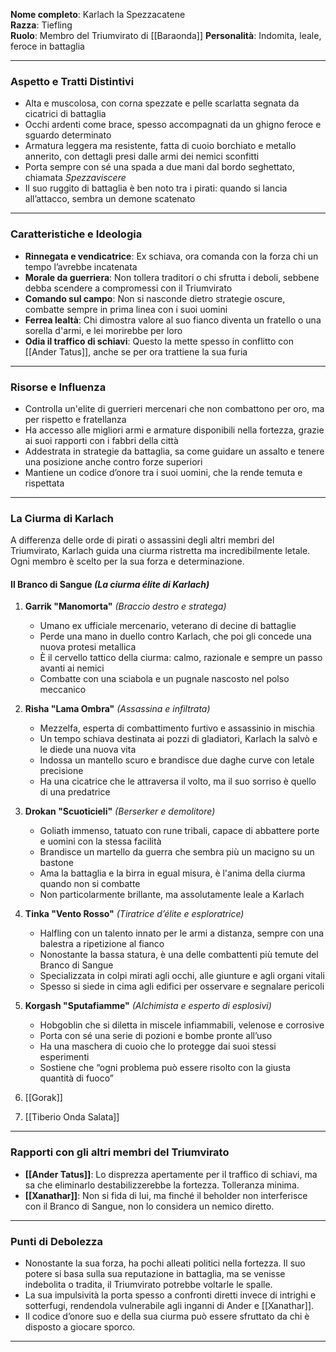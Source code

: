 **Nome completo**: Karlach la Spezzacatene  
**Razza**: Tiefling  
**Ruolo**: Membro del Triumvirato di [[Baraonda]]
**Personalità**: Indomita, leale, feroce in battaglia

---

### **Aspetto e Tratti Distintivi**

- Alta e muscolosa, con corna spezzate e pelle scarlatta segnata da cicatrici di battaglia
- Occhi ardenti come brace, spesso accompagnati da un ghigno feroce e sguardo determinato
- Armatura leggera ma resistente, fatta di cuoio borchiato e metallo annerito, con dettagli presi dalle armi dei nemici sconfitti
- Porta sempre con sé una spada a due mani dal bordo seghettato, chiamata _Spezzaviscere_
- Il suo ruggito di battaglia è ben noto tra i pirati: quando si lancia all’attacco, sembra un demone scatenato

---

### **Caratteristiche e Ideologia**

- **Rinnegata e vendicatrice**: Ex schiava, ora comanda con la forza chi un tempo l’avrebbe incatenata
- **Morale da guerriera**: Non tollera traditori o chi sfrutta i deboli, sebbene debba scendere a compromessi con il Triumvirato
- **Comando sul campo**: Non si nasconde dietro strategie oscure, combatte sempre in prima linea con i suoi uomini
- **Ferrea lealtà**: Chi dimostra valore al suo fianco diventa un fratello o una sorella d'armi, e lei morirebbe per loro
- **Odia il traffico di schiavi**: Questo la mette spesso in conflitto con [[Ander Tatus]], anche se per ora trattiene la sua furia

---

### **Risorse e Influenza**

- Controlla un'elite di guerrieri mercenari che non combattono per oro, ma per rispetto e fratellanza
- Ha accesso alle migliori armi e armature disponibili nella fortezza, grazie ai suoi rapporti con i fabbri della città
- Addestrata in strategie da battaglia, sa come guidare un assalto e tenere una posizione anche contro forze superiori
- Mantiene un codice d’onore tra i suoi uomini, che la rende temuta e rispettata

---

### **La Ciurma di Karlach**

A differenza delle orde di pirati o assassini degli altri membri del Triumvirato, Karlach guida una ciurma ristretta ma incredibilmente letale. Ogni membro è scelto per la sua forza e determinazione.

#### **Il Branco di Sangue** _(La ciurma élite di Karlach)_

1. **Garrik "Manomorta"** _(Braccio destro e stratega)_
    
    - Umano ex ufficiale mercenario, veterano di decine di battaglie
    - Perde una mano in duello contro Karlach, che poi gli concede una nuova protesi metallica
    - È il cervello tattico della ciurma: calmo, razionale e sempre un passo avanti ai nemici
    - Combatte con una sciabola e un pugnale nascosto nel polso meccanico
2. **Risha "Lama Ombra"** _(Assassina e infiltrata)_
    
    - Mezzelfa, esperta di combattimento furtivo e assassinio in mischia
    - Un tempo schiava destinata ai pozzi di gladiatori, Karlach la salvò e le diede una nuova vita
    - Indossa un mantello scuro e brandisce due daghe curve con letale precisione
    - Ha una cicatrice che le attraversa il volto, ma il suo sorriso è quello di una predatrice
3. **Drokan "Scuoticieli"** _(Berserker e demolitore)_
    
    - Goliath immenso, tatuato con rune tribali, capace di abbattere porte e uomini con la stessa facilità
    - Brandisce un martello da guerra che sembra più un macigno su un bastone
    - Ama la battaglia e la birra in egual misura, è l'anima della ciurma quando non si combatte
    - Non particolarmente brillante, ma assolutamente leale a Karlach
4. **Tinka "Vento Rosso"** _(Tiratrice d’élite e esploratrice)_
    
    - Halfling con un talento innato per le armi a distanza, sempre con una balestra a ripetizione al fianco
    - Nonostante la bassa statura, è una delle combattenti più temute del Branco di Sangue
    - Specializzata in colpi mirati agli occhi, alle giunture e agli organi vitali
    - Spesso si siede in cima agli edifici per osservare e segnalare pericoli
5. **Korgash "Sputafiamme"** _(Alchimista e esperto di esplosivi)_
    
    - Hobgoblin che si diletta in miscele infiammabili, velenose e corrosive
    - Porta con sé una serie di pozioni e bombe pronte all’uso
    - Ha una maschera di cuoio che lo protegge dai suoi stessi esperimenti
    - Sostiene che “ogni problema può essere risolto con la giusta quantità di fuoco”
6. [[Gorak]]
7. [[Tiberio Onda Salata]]

---

### **Rapporti con gli altri membri del Triumvirato**

- **[[Ander Tatus]]**: Lo disprezza apertamente per il traffico di schiavi, ma sa che eliminarlo destabilizzerebbe la fortezza. Tolleranza minima.
- **[[Xanathar]]**: Non si fida di lui, ma finché il beholder non interferisce con il Branco di Sangue, non lo considera un nemico diretto.

---

### **Punti di Debolezza**

- Nonostante la sua forza, ha pochi alleati politici nella fortezza. Il suo potere si basa sulla sua reputazione in battaglia, ma se venisse indebolita o tradita, il Triumvirato potrebbe voltarle le spalle.
- La sua impulsività la porta spesso a confronti diretti invece di intrighi e sotterfugi, rendendola vulnerabile agli inganni di Ander e [[Xanathar]].
- Il codice d’onore suo e della sua ciurma può essere sfruttato da chi è disposto a giocare sporco.

---